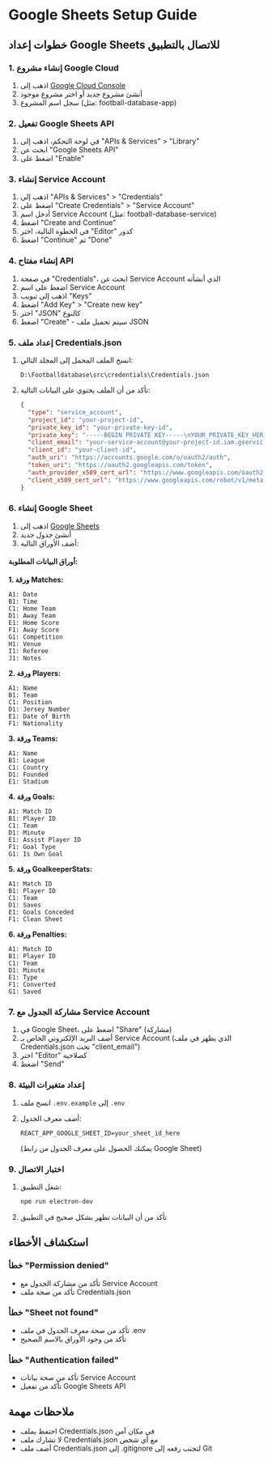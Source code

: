 # Google Sheets Setup Guide

## خطوات إعداد Google Sheets للاتصال بالتطبيق

### 1. إنشاء مشروع Google Cloud

1. اذهب إلى [Google Cloud Console](https://console.cloud.google.com/)
2. أنشئ مشروع جديد أو اختر مشروع موجود
3. سجل اسم المشروع (مثل: football-database-app)

### 2. تفعيل Google Sheets API

1. في لوحة التحكم، اذهب إلى "APIs & Services" > "Library"
2. ابحث عن "Google Sheets API"
3. اضغط على "Enable"

### 3. إنشاء Service Account

1. اذهب إلى "APIs & Services" > "Credentials"
2. اضغط على "Create Credentials" > "Service Account"
3. أدخل اسم Service Account (مثل: football-database-service)
4. اضغط "Create and Continue"
5. في الخطوة التالية، اختر "Editor" كدور
6. اضغط "Continue" ثم "Done"

### 4. إنشاء مفتاح API

1. في صفحة "Credentials"، ابحث عن Service Account الذي أنشأته
2. اضغط على اسم Service Account
3. اذهب إلى تبويب "Keys"
4. اضغط "Add Key" > "Create new key"
5. اختر "JSON" كالنوع
6. اضغط "Create" - سيتم تحميل ملف JSON

### 5. إعداد ملف Credentials.json

1. انسخ الملف المحمل إلى المجلد التالي:
   ```
   D:\Footballdatabase\src\credentials\Credentials.json
   ```

2. تأكد من أن الملف يحتوي على البيانات التالية:
   ```json
   {
     "type": "service_account",
     "project_id": "your-project-id",
     "private_key_id": "your-private-key-id",
     "private_key": "-----BEGIN PRIVATE KEY-----\nYOUR_PRIVATE_KEY_HERE\n-----END PRIVATE KEY-----\n",
     "client_email": "your-service-account@your-project-id.iam.gserviceaccount.com",
     "client_id": "your-client-id",
     "auth_uri": "https://accounts.google.com/o/oauth2/auth",
     "token_uri": "https://oauth2.googleapis.com/token",
     "auth_provider_x509_cert_url": "https://www.googleapis.com/oauth2/v1/certs",
     "client_x509_cert_url": "https://www.googleapis.com/robot/v1/metadata/x509/your-service-account%40your-project-id.iam.gserviceaccount.com"
   }
   ```

### 6. إنشاء Google Sheet

1. اذهب إلى [Google Sheets](https://sheets.google.com/)
2. أنشئ جدول جديد
3. أضف الأوراق التالية:

#### أوراق البيانات المطلوبة:

**1. ورقة Matches:**
```
A1: Date
B1: Time
C1: Home Team
D1: Away Team
E1: Home Score
F1: Away Score
G1: Competition
H1: Venue
I1: Referee
J1: Notes
```

**2. ورقة Players:**
```
A1: Name
B1: Team
C1: Position
D1: Jersey Number
E1: Date of Birth
F1: Nationality
```

**3. ورقة Teams:**
```
A1: Name
B1: League
C1: Country
D1: Founded
E1: Stadium
```

**4. ورقة Goals:**
```
A1: Match ID
B1: Player ID
C1: Team
D1: Minute
E1: Assist Player ID
F1: Goal Type
G1: Is Own Goal
```

**5. ورقة GoalkeeperStats:**
```
A1: Match ID
B1: Player ID
C1: Team
D1: Saves
E1: Goals Conceded
F1: Clean Sheet
```

**6. ورقة Penalties:**
```
A1: Match ID
B1: Player ID
C1: Team
D1: Minute
E1: Type
F1: Converted
G1: Saved
```

### 7. مشاركة الجدول مع Service Account

1. في Google Sheet، اضغط على "Share" (مشاركة)
2. أضف البريد الإلكتروني الخاص بـ Service Account
   (الذي يظهر في ملف Credentials.json تحت "client_email")
3. اختر "Editor" كصلاحية
4. اضغط "Send"

### 8. إعداد متغيرات البيئة

1. انسخ ملف `.env.example` إلى `.env`
2. أضف معرف الجدول:
   ```
   REACT_APP_GOOGLE_SHEET_ID=your_sheet_id_here
   ```

   (يمكنك الحصول على معرف الجدول من رابط Google Sheet)

### 9. اختبار الاتصال

1. شغل التطبيق:
   ```bash
   npm run electron-dev
   ```

2. تأكد من أن البيانات تظهر بشكل صحيح في التطبيق

## استكشاف الأخطاء

### خطأ "Permission denied"
- تأكد من مشاركة الجدول مع Service Account
- تأكد من صحة ملف Credentials.json

### خطأ "Sheet not found"
- تأكد من صحة معرف الجدول في ملف .env
- تأكد من وجود الأوراق بالاسم الصحيح

### خطأ "Authentication failed"
- تأكد من صحة بيانات Service Account
- تأكد من تفعيل Google Sheets API

## ملاحظات مهمة

- احتفظ بملف Credentials.json في مكان آمن
- لا تشارك ملف Credentials.json مع أي شخص
- أضف ملف Credentials.json إلى .gitignore لتجنب رفعه إلى Git
